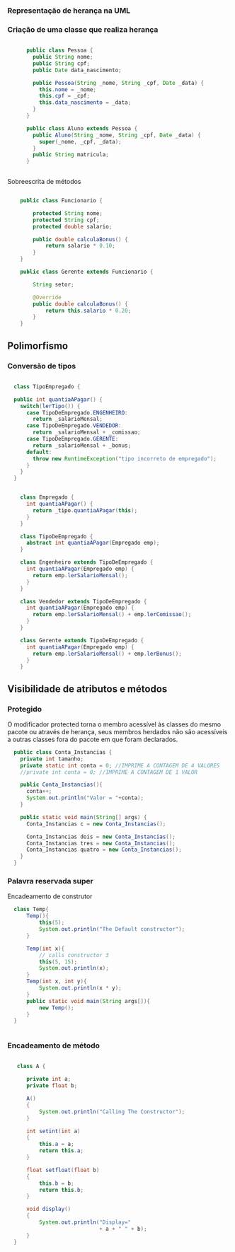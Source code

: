 <h3>Representação de herança na UML</h3>


<h3>Criação de uma classe que realiza herança</h3>

```java

      public class Pessoa {
        public String nome;
        public String cpf;
        public Date data_nascimento;

        public Pessoa(String _nome, String _cpf, Date _data) {
          this.nome = _nome;
          this.cpf = _cpf;
          this.data_nascimento = _data;
        }
      }

      public class Aluno extends Pessoa {
        public Aluno(String _nome, String _cpf, Date _data) {
          super(_nome, _cpf, _data);
        }
        public String matricula;
      }
    
 ```
    
Sobreescrita de métodos

```java

    public class Funcionario {

        protected String nome;
        protected String cpf;
        protected double salario;

        public double calculaBonus() {
            return salario * 0.10;
        }
    }

    public class Gerente extends Funcionario {

        String setor;

        @Override
        public double calculaBonus() {
            return this.salario * 0.20;
        }
    }

```

<h2>Polimorfismo</h2>

<h3>Conversão de tipos</h3>

```java

  class TipoEmpregado {

  public int quantiaAPagar() {
    switch(lerTipo()) {
      case TipoDeEmpregado.ENGENHEIRO:
        return _salarioMensal;
      case TipoDeEmpregado.VENDEDOR:
        return _salarioMensal + _comissao;
      case TipoDeEmpregado.GERENTE:
        return _salarioMensal + _bonus;
      default:
        throw new RuntimeException("tipo incorreto de empregado");
      }
    }
  }


    class Empregado {
      int quantiaAPagar() {
        return _tipo.quantiaAPagar(this);
      }
    }

    class TipoDeEmpregado {
      abstract int quantiaAPagar(Empregado emp);
    }

    class Engenheiro extends TipoDeEmpregado {
      int quantiaAPagar(Empregado emp) {
        return emp.lerSalarioMensal();
      }
    }

    class Vendedor extends TipoDeEmpregado {
      int quantiaAPagar(Empregado emp) {
        return emp.lerSalarioMensal() + emp.lerComissao();
      }
    }

    class Gerente extends TipoDeEmpregado {
      int quantiaAPagar(Empregado emp) {
        return emp.lerSalarioMensal() + emp.lerBonus();
      }
    }
```

<h2>Visibilidade de atributos e métodos</h2>

<h3>Protegido</h3>

<p>O modificador protected torna o membro acessível às classes do mesmo pacote ou através de herança, seus membros herdados não são acessíveis a outras classes fora do pacote em que foram declarados.
</p>

```java
  public class Conta_Instancias {
    private int tamanho;
    private static int conta = 0; //IMPRIME A CONTAGEM DE 4 VALORES
    //private int conta = 0; //IMPRIME A CONTAGEM DE 1 VALOR

    public Conta_Instancias(){
      conta++;
      System.out.println("Valor = "+conta);
    }

    public static void main(String[] args) {
      Conta_Instancias c = new Conta_Instancias();

      Conta_Instancias dois = new Conta_Instancias();
      Conta_Instancias tres = new Conta_Instancias();
      Conta_Instancias quatro = new Conta_Instancias();
    }
  }

```
  
<h3>Palavra reservada super</h3>

<p>Encadeamento de construtor</p>

```java
  class Temp{
      Temp(){
          this(5);
          System.out.println("The Default constructor");
      }

      Temp(int x){
          // calls constructor 3
          this(5, 15);
          System.out.println(x);
      }
      Temp(int x, int y){
          System.out.println(x * y);
      }
      public static void main(String args[]){
          new Temp();
      }
  }
  
```
  
<h3>Encadeamento de método</h3>

```java

   class A {

      private int a;
      private float b;

      A()
      {
          System.out.println("Calling The Constructor");
      }

      int setint(int a)
      {
          this.a = a;
          return this.a;
      }

      float setfloat(float b)
      {
          this.b = b;
          return this.b;
      }

      void display()
      {
          System.out.println("Display="
                             + a + " " + b);
      }
  }

```
